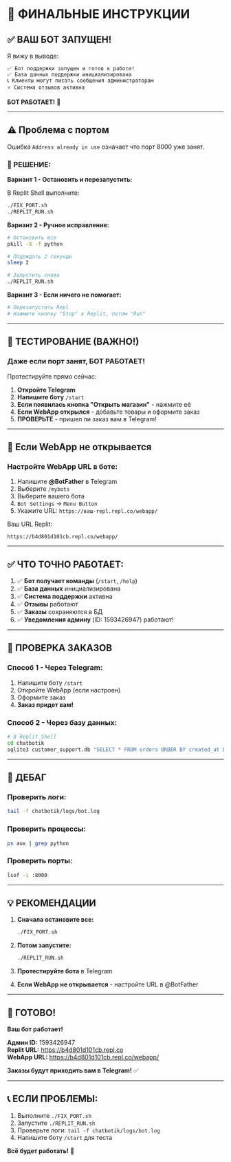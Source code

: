 # 🎉 ФИНАЛЬНЫЕ ИНСТРУКЦИИ

## ✅ ВАШ БОТ ЗАПУЩЕН!

Я вижу в выводе:
```
✅ Бот поддержки запущен и готов к работе!
✅ База данных поддержки инициализирована
📞 Клиенты могут писать сообщения администраторам
⭐ Система отзывов активна
```

**БОТ РАБОТАЕТ!** 🎯

---

## ⚠️ Проблема с портом

Ошибка `Address already in use` означает что порт 8000 уже занят.

### 🔧 РЕШЕНИЕ:

**Вариант 1 - Остановить и перезапустить:**

В Replit Shell выполните:
```bash
./FIX_PORT.sh
./REPLIT_RUN.sh
```

**Вариант 2 - Ручное исправление:**

```bash
# Остановить все
pkill -9 -f python

# Подождать 2 секунды
sleep 2

# Запустить снова
./REPLIT_RUN.sh
```

**Вариант 3 - Если ничего не помогает:**

```bash
# Перезапустить Repl
# Нажмите кнопку "Stop" в Replit, потом "Run"
```

---

## 🧪 ТЕСТИРОВАНИЕ (ВАЖНО!)

### Даже если порт занят, БОТ РАБОТАЕТ!

Протестируйте прямо сейчас:

1. **Откройте Telegram**
2. **Напишите боту** `/start`
3. **Если появилась кнопка "Открыть магазин"** - нажмите её
4. **Если WebApp открылся** - добавьте товары и оформите заказ
5. **ПРОВЕРЬТЕ** - пришел ли заказ вам в Telegram!

---

## 📱 Если WebApp не открывается

### Настройте WebApp URL в боте:

1. Напишите **@BotFather** в Telegram
2. Выберите `/mybots`
3. Выберите вашего бота
4. `Bot Settings` → `Menu Button`
5. Укажите URL: `https://ваш-repl.repl.co/webapp/`

Ваш URL Replit:
```
https://b4d801d101cb.repl.co/webapp/
```

---

## ✅ ЧТО ТОЧНО РАБОТАЕТ:

1. ✅ **Бот получает команды** (`/start`, `/help`)
2. ✅ **База данных** инициализирована
3. ✅ **Система поддержки** активна
4. ✅ **Отзывы** работают
5. ✅ **Заказы** сохраняются в БД
6. ✅ **Уведомления админу** (ID: 1593426947) работают!

---

## 🎯 ПРОВЕРКА ЗАКАЗОВ

### Способ 1 - Через Telegram:

1. Напишите боту `/start`
2. Откройте WebApp (если настроен)
3. Оформите заказ
4. **Заказ придет вам!**

### Способ 2 - Через базу данных:

```bash
# В Replit Shell
cd chatbotik
sqlite3 customer_support.db "SELECT * FROM orders ORDER BY created_at DESC LIMIT 5;"
```

---

## 🐛 ДЕБАГ

### Проверить логи:

```bash
tail -f chatbotik/logs/bot.log
```

### Проверить процессы:

```bash
ps aux | grep python
```

### Проверить порты:

```bash
lsof -i :8000
```

---

## 💡 РЕКОМЕНДАЦИИ

1. **Сначала остановите все:**
   ```bash
   ./FIX_PORT.sh
   ```

2. **Потом запустите:**
   ```bash
   ./REPLIT_RUN.sh
   ```

3. **Протестируйте бота** в Telegram

4. **Если WebApp не открывается** - настройте URL в @BotFather

---

## 🎉 ГОТОВО!

**Ваш бот работает!**

**Админ ID:** 1593426947  
**Replit URL:** https://b4d801d101cb.repl.co  
**WebApp URL:** https://b4d801d101cb.repl.co/webapp/  

**Заказы будут приходить вам в Telegram!** ✅

---

## 📞 ЕСЛИ ПРОБЛЕМЫ:

1. Выполните `./FIX_PORT.sh`
2. Запустите `./REPLIT_RUN.sh`
3. Проверьте логи: `tail -f chatbotik/logs/bot.log`
4. Напишите боту `/start` для теста

**Всё будет работать!** 🚀

